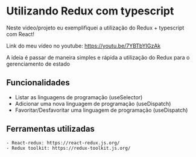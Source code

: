 # Utilizando Redux com typescript

Neste video/projeto eu exemplifiquei a utilização do Redux + typescript  com React!

Link do meu vídeo no youtube: https://youtu.be/7YBTbYIGzAk

A ideia é passar de maneira simples e rápida a utilização do Redux para o gerenciamento de estado

## Funcionalidades

- Listar as linguagens de programação (useSelector)
- Adicionar uma nova linguagem de programação (useDispatch)
- Favoritar/Desfavoritar uma linguagem de programação (useDispatch)

## Ferramentas utilizadas
    
    - React-redux: https://react-redux.js.org/
    - Redux toolkit: https://redux-toolkit.js.org/

